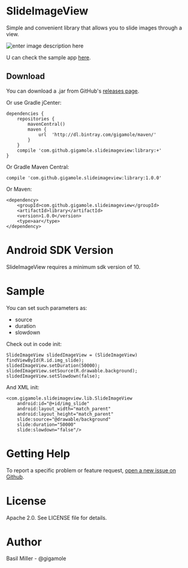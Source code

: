 SlideImageView
===================
Simple and convenient library that allows you to slide images through a view.

![enter image description here](https://lh3.googleusercontent.com/-tEGTcZauR7U/VU-2FuLb1-I/AAAAAAAAAbs/byVJQyRCGoY/w366-h552-no/siv.gif)

U can check the sample app [here](https://github.com/GIGAMOLE/SlideImageView/tree/master/app).

Download
------------

You can download a .jar from GitHub's [releases page](https://github.com/GIGAMOLE/SlideImageView/releases).

Or use Gradle jCenter:

    dependencies {
        repositories {
            mavenCentral()
            maven {
                url  'http://dl.bintray.com/gigamole/maven/'
            }
        }
        compile 'com.github.gigamole.slideimageview:library:+'
    }

Or Gradle Maven Central:

    compile 'com.github.gigamole.slideimageview:library:1.0.0'

Or Maven:

    <dependency>
	    <groupId>com.github.gigamole.slideimageview</groupId>
	    <artifactId>library</artifactId>
	    <version>1.0.0</version>
	    <type>aar</type>
    </dependency>

Android SDK Version
=========
SlideImageView requires a minimum sdk version of 10.

Sample
========

You can set such parameters as:

 - source
 - duration
 - slowdown

Check out in code init:

    SlideImageView slidedImageView = (SlideImageView) findViewById(R.id.img_slide);
    slidedImageView.setDuration(50000);
    slidedImageView.setSource(R.drawable.background);
    slidedImageView.setSlowdown(false);

And XML init:

    <com.gigamole.slideimageview.lib.SlideImageView
        android:id="@+id/img_slide"
        android:layout_width="match_parent"
        android:layout_height="match_parent"
        slide:source="@drawable/background"
        slide:duration="50000"
        slide:slowdown="false"/>

Getting Help
======

To report a specific problem or feature request, [open a new issue on Github](https://github.com/GIGAMOLE/Mill-Spinners/issues/new). 

License
======
Apache 2.0. See LICENSE file for details.


Author
=======
Basil Miller - @gigamole